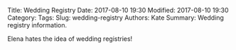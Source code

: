 Title: Wedding Registry
Date: 2017-08-10 19:30
Modified: 2017-08-10 19:30
Category: 
Tags: 
Slug: wedding-registry
Authors: Kate
Summary: Wedding registry information.


Elena hates the idea of wedding registries!